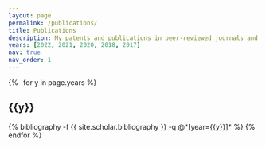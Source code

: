 ```yaml
---
layout: page
permalink: /publications/
title: Publications
description: My patents and publications in peer-reviewed journals and conferences.
years: [2022, 2021, 2020, 2018, 2017]
nav: true
nav_order: 1
---
```


<!-- _pages/publications.md -->
<div class="publications">

{%- for y in page.years %}
  <h2 class="year">{{y}}</h2>
  {% bibliography -f {{ site.scholar.bibliography }} -q @*[year={{y}}]* %}
{% endfor %}

</div>